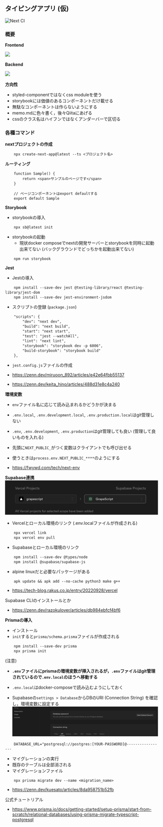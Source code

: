 ## タイピングアプリ (仮)

![Next CI](https://github.com/tf63/grapescript/actions/workflows/next.yml/badge.svg)

### 概要

**Frontend**

<img src="https://skillicons.dev/icons?i=ts,next,vercel,jest">

**Backend**

<img src="https://skillicons.dev/icons?i=postgres,supabase,prisma" />


**方向性**
- styled-componentではなくcss moduleを使う
- storybookには価値のあるコンポーネントだけ載せる
- 無駄なコンポーネントは作らないようにする
- memo.mdに色々書く，後々Qiitaにあげる
- cssのクラス名はハイフンではなくアンダーバーで区切る

### 各種コマンド

**nextプロジェクトの作成**
```
    npx create-next-app@latest --ts <プロジェクト名>
```

**ルーティング**
```
    function Sample() {
        return <span>サンプルのページです</span>
    }

    // ページコンポーネントはexport defaultする
    export default Sample
```

**Storybook**

- storybookの導入
```
    npx sb@latest init
```

- storybookの起動
    - 現状docker composeでnextの開発サーバーとstorybookを同時に起動出来てない (バックグラウンドでどっちかを起動出来てない)
```
    npm run storybook
```

**Jest**

- Jestの導入
```
    npm install --save-dev jest @testing-library/react @testing-library/jest-dom
    npm install --save-dev jest-environment-jsdom
```

- スクリプトの登録 (`package.json`)
```
    "scripts": {
        "dev": "next dev",
        "build": "next build",
        "start": "next start",
        "test": "jest --watchAll",
        "lint": "next lint",
        "storybook": "storybook dev -p 6006",
        "build-storybook": "storybook build"
    },
```

- `jest.config.js`ファイルの作成

- https://zenn.dev/miruoon_892/articles/e42e64fbb55137
- https://zenn.dev/keita_hino/articles/488d31e8c4a240

**環境変数**
- `env`ファイル名に応じて読み込まれるかどうかが決まる
- `.env.local`, `.env.development.local`, `.env.production.local`はgit管理しない
- `.env`, `.env.development`, `.env.production`はgit管理しても良い (管理して良いものを入れる)

- 先頭に`NEXT_PUBLIC_`がつく変数はクライアントでも呼び出せる
- 使うときは`process.env.NEXT_PUBLIC_****`のようにする

- https://fwywd.com/tech/next-env


**Supabase連携**
![](docs/img/vercel_supabase_connection.png)

- Vercelとローカル環境のリンク (.env.localファイルが作成される)
```
    npx vercel link
    npx vercel env pull
```

- Supabaseとローカル環境のリンク
```
    npm install --save-dev @types/node
    npm install @supabase/supabase-js
```

- alpine linuxだと必要なパッケージがある
```
    apk update && apk add --no-cache python3 make g++
```

- https://tech-blog.rakus.co.jp/entry/20220928/vercel

Supabase CLIのインストールとか
- https://zenn.dev/razokulover/articles/db984ebfcf4bf6

**Prismaの導入**
- インストール
- `init`すると`prisma/schema.prisma`ファイルが作成される
```
    npm install --save-dev prisma
    npx prisma init
```


(注意)
- **`.env`ファイルにprismaの環境変数が挿入されるが，`.env`ファイルはgit管理されているので`.env.local`のほうへ移動する**
- `.env.local`はdocker-composeで読み込むようにしておく

- Supabaseの`settings > Database`からDBのURI (Connection String) を確認し，環境変数に設定する
![](docs/img/supabase_uri.png)

```.env.local
    DATABASE_URL="postgresql://postgres:[YOUR-PASSWORD]@-----------------
```

- マイグレーションの実行
- 既存のテーブルは全部消される
- マイグレーションファイル
```
    npx prisma migrate dev --name <migration_name>
```

- https://zenn.dev/kuesato/articles/8da958751b52fb

公式チュートリアル
- https://www.prisma.io/docs/getting-started/setup-prisma/start-from-scratch/relational-databases/using-prisma-migrate-typescript-postgresql
